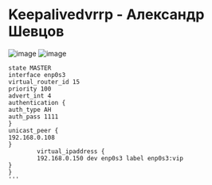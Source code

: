 # Keepalivedvrrp - Александр Шевцов
![image](https://user-images.githubusercontent.com/25949605/234556082-6876731c-8e65-4434-aff5-df3798a307f9.png)
![image](https://user-images.githubusercontent.com/25949605/234641194-744214cd-4bb8-409d-a1d0-6066feed905c.png)

```vrrp_instance test_ip {
state MASTER
interface enp0s3
virtual_router_id 15
priority 100
advert_int 4
authentication {
auth_type AH
auth_pass 1111
}
unicast_peer {
192.168.0.108
}
        virtual_ipaddress {
        192.168.0.150 dev enp0s3 label enp0s3:vip
}
}
'''
